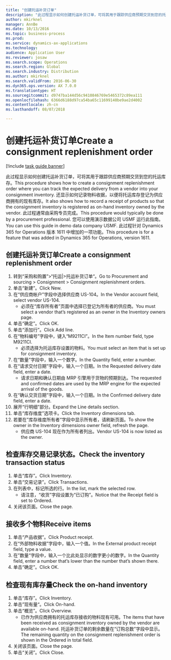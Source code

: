 ```yaml
---
title: "创建托运补货订单"
description: "此过程显示如何创建托运补货订单，可将其用于跟踪供应商预期交货到您的托运库存。"
author: mkirknel
manager: AnnBe
ms.date: 10/13/2016
ms.topic: business-process
ms.prod: 
ms.service: dynamics-ax-applications
ms.technology: 
audience: Application User
ms.reviewer: josaw
ms.search.scope: Operations
ms.search.region: Global
ms.search.industry: Distribution
ms.author: mkirknel
ms.search.validFrom: 2016-06-30
ms.dyn365.ops.version: AX 7.0.0
ms.translationtype: HT
ms.sourcegitcommit: d9747ba144d56c9410846769e5465372c89ea111
ms.openlocfilehash: 6366d6188d97ca54ba65c11699140be9ae2d4002
ms.contentlocale: zh-cn
ms.lasthandoff: 08/07/2018

---
```

# <a name="create-a-consignment-replenishment-order"></a><span data-ttu-id="c6818-103">创建托运补货订单</span><span class="sxs-lookup"><span data-stu-id="c6818-103">Create a consignment replenishment order</span></span>

[!include [task guide banner](../../includes/task-guide-banner.md)]

<span data-ttu-id="c6818-104">此过程显示如何创建托运补货订单，可将其用于跟踪供应商预期交货到您的托运库存。</span><span class="sxs-lookup"><span data-stu-id="c6818-104">This procedure shows how to create a consignment replenishment order where you can track the expected delivery from a vendor into your consignment inventory.</span></span> <span data-ttu-id="c6818-105">还显示如何记录物料收据，以便将托运库存登记为供应商拥有的现有库存。</span><span class="sxs-lookup"><span data-stu-id="c6818-105">It also shows how to record a receipt of products so that the consignment inventory is registered as on-hand inventory owned by the vendor.</span></span> <span data-ttu-id="c6818-106">此过程通常由采购专员完成。</span><span class="sxs-lookup"><span data-stu-id="c6818-106">This procedure would typically be done by a procurement professional.</span></span> <span data-ttu-id="c6818-107">您可以使用演示数据公司 USMF 运行此指南。</span><span class="sxs-lookup"><span data-stu-id="c6818-107">You can use this guide in demo data company USMF.</span></span> <span data-ttu-id="c6818-108">此过程针对 Dynamics 365 for Operations 版本 1611 中增加的一项功能。</span><span class="sxs-lookup"><span data-stu-id="c6818-108">This procedure is for a feature that was added in Dynamics 365 for Operations, version 1611.</span></span>




## <a name="create-a-consignment-replenishment-order"></a><span data-ttu-id="c6818-109">创建托运补货订单</span><span class="sxs-lookup"><span data-stu-id="c6818-109">Create a consignment replenishment order</span></span>
1. <span data-ttu-id="c6818-110">转到“采购和购置”>“托运|>托运补货订单“。</span><span class="sxs-lookup"><span data-stu-id="c6818-110">Go to Procurement and sourcing > Consignment > Consignment replenishment orders.</span></span>
2. <span data-ttu-id="c6818-111">单击“新建”。</span><span class="sxs-lookup"><span data-stu-id="c6818-111">Click New.</span></span>
3. <span data-ttu-id="c6818-112">在“供应商帐户”字段中选择供应商 US-104。</span><span class="sxs-lookup"><span data-stu-id="c6818-112">In the Vendor account field, select vendor US-104.</span></span>
    * <span data-ttu-id="c6818-113">必须在“库存所有者”页面中选择已登记为所有者的供应商。</span><span class="sxs-lookup"><span data-stu-id="c6818-113">You must select a vendor that’s registered as an owner in the Inventory owners page.</span></span>  
4. <span data-ttu-id="c6818-114">单击“确定”。</span><span class="sxs-lookup"><span data-stu-id="c6818-114">Click OK.</span></span>
5. <span data-ttu-id="c6818-115">单击“添加行”。</span><span class="sxs-lookup"><span data-stu-id="c6818-115">Click Add line.</span></span>
6. <span data-ttu-id="c6818-116">在“物料编号”字段中，键入“M9211CI”。</span><span class="sxs-lookup"><span data-stu-id="c6818-116">In the Item number field, type M9211CI.</span></span>
    * <span data-ttu-id="c6818-117">必须选择为托运库存设置的物料。</span><span class="sxs-lookup"><span data-stu-id="c6818-117">You must select an item that is set up for consignment inventory.</span></span>  
7. <span data-ttu-id="c6818-118">在“数量”字段中，输入一个数字。</span><span class="sxs-lookup"><span data-stu-id="c6818-118">In the Quantity field, enter a number.</span></span>
8. <span data-ttu-id="c6818-119">在“请求交付日期”字段中，输入一个日期。</span><span class="sxs-lookup"><span data-stu-id="c6818-119">In the Requested delivery date field, enter a date.</span></span>
    * <span data-ttu-id="c6818-120">请求日期和确认日期由 MRP 引擎用于货物的预期到达。</span><span class="sxs-lookup"><span data-stu-id="c6818-120">The requested and confirmed dates are used by the MRP engine for the expected arrival of the goods.</span></span>  
9. <span data-ttu-id="c6818-121">在“确认交货日期”字段中，输入一个日期。</span><span class="sxs-lookup"><span data-stu-id="c6818-121">In the Confirmed delivery date field, enter a date.</span></span>
10. <span data-ttu-id="c6818-122">展开“行明细”部分。</span><span class="sxs-lookup"><span data-stu-id="c6818-122">Expand the Line details section.</span></span>
11. <span data-ttu-id="c6818-123">单击“库存维度”选项卡。</span><span class="sxs-lookup"><span data-stu-id="c6818-123">Click the Inventory dimensions tab.</span></span>
12. <span data-ttu-id="c6818-124">若要在”库存维度所有者“字段中显示所有者，请刷新页面。</span><span class="sxs-lookup"><span data-stu-id="c6818-124">To show the owner in the Inventory dimensions owner field, refresh the page.</span></span>
    * <span data-ttu-id="c6818-125">供应商 US-104 现在作为所有者列出。</span><span class="sxs-lookup"><span data-stu-id="c6818-125">Vendor US-104 is now listed as the owner.</span></span>  

## <a name="check-the-inventory-transaction-status"></a><span data-ttu-id="c6818-126">检查库存交易记录状态。</span><span class="sxs-lookup"><span data-stu-id="c6818-126">Check the inventory transaction status</span></span>
1. <span data-ttu-id="c6818-127">单击“库存”。</span><span class="sxs-lookup"><span data-stu-id="c6818-127">Click Inventory.</span></span>
2. <span data-ttu-id="c6818-128">单击“交易记录”。</span><span class="sxs-lookup"><span data-stu-id="c6818-128">Click Transactions.</span></span>
3. <span data-ttu-id="c6818-129">在列表中，标记所选的行。</span><span class="sxs-lookup"><span data-stu-id="c6818-129">In the list, mark the selected row.</span></span>
    * <span data-ttu-id="c6818-130">请注意，“收货”字段设置为“已订购”。</span><span class="sxs-lookup"><span data-stu-id="c6818-130">Notice that the Receipt field is set to Ordered.</span></span>  
4. <span data-ttu-id="c6818-131">关闭该页面。</span><span class="sxs-lookup"><span data-stu-id="c6818-131">Close the page.</span></span>

## <a name="receive-items"></a><span data-ttu-id="c6818-132">接收多个物料</span><span class="sxs-lookup"><span data-stu-id="c6818-132">Receive items</span></span>
1. <span data-ttu-id="c6818-133">单击“产品收据”。</span><span class="sxs-lookup"><span data-stu-id="c6818-133">Click Product receipt.</span></span>
2. <span data-ttu-id="c6818-134">在“外部物料收据”字段中，输入一个值。</span><span class="sxs-lookup"><span data-stu-id="c6818-134">In the External product receipt field, type a value.</span></span>
3. <span data-ttu-id="c6818-135">在”数量“字段中，输入一个比此处显示的数字更小的数字。</span><span class="sxs-lookup"><span data-stu-id="c6818-135">In the Quantity field, enter a number that’s lower than the number that’s shown there.</span></span>
4. <span data-ttu-id="c6818-136">单击“确定”。</span><span class="sxs-lookup"><span data-stu-id="c6818-136">Click OK.</span></span>

## <a name="check-the-on-hand-inventory"></a><span data-ttu-id="c6818-137">检查现有库存量</span><span class="sxs-lookup"><span data-stu-id="c6818-137">Check the on-hand inventory</span></span>
1. <span data-ttu-id="c6818-138">单击“库存”。</span><span class="sxs-lookup"><span data-stu-id="c6818-138">Click Inventory.</span></span>
2. <span data-ttu-id="c6818-139">单击”现有量“。</span><span class="sxs-lookup"><span data-stu-id="c6818-139">Click On-hand.</span></span>
3. <span data-ttu-id="c6818-140">单击“概览”。</span><span class="sxs-lookup"><span data-stu-id="c6818-140">Click Overview.</span></span>
    * <span data-ttu-id="c6818-141">已作为供应商拥有的托运库存接收的物料现有可用。</span><span class="sxs-lookup"><span data-stu-id="c6818-141">The items that have been received as consignment inventory owned by the vendor are available on-hand.</span></span> <span data-ttu-id="c6818-142">托运补货订单的剩余数量在“订购总数”字段中显示。</span><span class="sxs-lookup"><span data-stu-id="c6818-142">The remaining quantity on the consignment replenishment order is shown in the Ordered in total field.</span></span>  
4. <span data-ttu-id="c6818-143">关闭该页面。</span><span class="sxs-lookup"><span data-stu-id="c6818-143">Close the page.</span></span>
5. <span data-ttu-id="c6818-144">单击“关闭”。</span><span class="sxs-lookup"><span data-stu-id="c6818-144">Click Close.</span></span>

